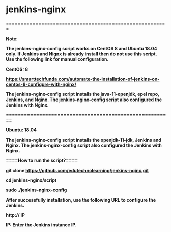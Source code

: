 # jenkins-nginx

=======================================================

<b> Note: <b/>

The jenkins-nginx-config script works on CentOS 8 and Ubuntu 18.04 only.
If Jenkins and Nignx is already install then do not use this script.
Use the following link for manual configuration.

CentOS: 8

https://smarttechfunda.com/automate-the-installation-of-jenkins-on-centos-8-configure-with-nginx/

The jenkins-nginx-config script installs the java-11-openjdk, epel repo, Jenkins, and Nginx.
The jenkins-nginx-config script also configured the Jenkins with Nginx.

=======================================================

Ubuntu: 18.04

The jenkins-nginx-config script installs the openjdk-11-jdk, Jenkins and Nginx.
The jenkins-nginx-config script also configured the Jenkins with Nginx.

====How to run the script?====

git clone https://github.com/edutechnolearning/jenkins-nginx.git 

cd jenkins-nginx/script

sudo ./jenkins-nginx-config

After successfully installation, use the following URL to configure the Jenkins.

http:// IP 

IP: Enter the Jenkins instance IP.
